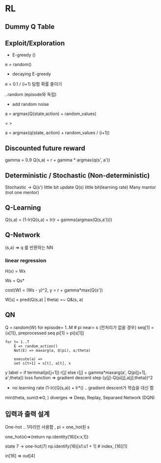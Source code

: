 # RL

## Dummy Q Table

## Exploit/Exploration

* E-greedy ()

e = random()

* decaying E-greedy

e = 0.1 / (i+1)
탐험 확률 줄이기

..random (episode와 독립)

* add random noise

a = argmax(Q(state,action) + random_values)

= >

a = argmax(q(state, action) + random_values / (i+1))

## Discounted future reward

gamma = 0.9
Q(s,a) = r + gamma * argmax(q(s', a'))

## Deterministic / Stochastic (Non-deterministic)

Stochastic ->
Q(s') little bit
update Q(s) little bit(learning rate)
Many mantor (not one mentor)

## Q-Learning

Q(s,a) = (1-lr)Q(s,a) + lr(r + gamma(argmax(Q(s,a'))))

## Q-Network

(s,a) => q
를 반환하는 NN

### linear regression

H(x) = Wx

Ws = Qs*

cost(W) = (Ws - y)^2, y = r + gamma*max(Q(s'))


W[s] = pred(Q(s,a) | theta) =~ Q&(s, a)

## QN

Q = random(W)
for episode= 1..M
    # pi near= s (전처리가 없을 경우)
    seq[1] = {x[1]}, preprocessed seq pi[1] = pi[s[1]]
    
    for t= 1..T
        E => random_action()
        Not(E) => maxarg(a, Q(pi), a;theta)

        execute(a) => 
        set s[t+1] = s[t], a[t], x

y label = if terminal(pi[j+1]) r[j] else r[j] + gamma*maxarg(a', Q(pi[j+1], a';theta))
loss function => gradient descent step
(y[j]-Q(pi[j],a[j];theta))^2

* no learning rate (1-lr)(Q(s,a)) + lr*()
.. gradient descent가 학습을 대신 함

min(theta, sum(t=>0, )
diverges => Deep, Replay, Separaed Network (DQN)

## 입력과 출력 설계

One-hot .. 1자리만 사용함 , pi = one_hot된 s

one_hot(x)=>{return np.identity(16)[x:x,1]}

state 7 -> one-hot(7)
np.identify(16)[s1:s1 + 1] # index, [16][1]

in[16] => out[4]


